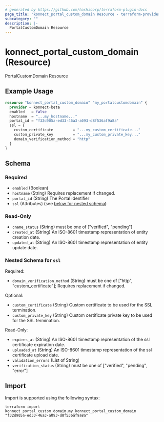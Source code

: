 ```yaml
---
# generated by https://github.com/hashicorp/terraform-plugin-docs
page_title: "konnect_portal_custom_domain Resource - terraform-provider-konnect-beta"
subcategory: ""
description: |-
  PortalCustomDomain Resource
---
```


# konnect_portal_custom_domain (Resource)

PortalCustomDomain Resource

## Example Usage

```terraform
resource "konnect_portal_custom_domain" "my_portalcustomdomain" {
  provider = konnect-beta
  enabled   = false
  hostname  = "...my_hostname..."
  portal_id = "f32d905a-ed33-46a3-a093-d8f536af9a8a"
  ssl = {
    custom_certificate         = "...my_custom_certificate..."
    custom_private_key         = "...my_custom_private_key..."
    domain_verification_method = "http"
  }
}
```

<!-- schema generated by tfplugindocs -->
## Schema

### Required

- `enabled` (Boolean)
- `hostname` (String) Requires replacement if changed.
- `portal_id` (String) The Portal identifier
- `ssl` (Attributes) (see [below for nested schema](#nestedatt--ssl))

### Read-Only

- `cname_status` (String) must be one of ["verified", "pending"]
- `created_at` (String) An ISO-8601 timestamp representation of entity creation date.
- `updated_at` (String) An ISO-8601 timestamp representation of entity update date.

<a id="nestedatt--ssl"></a>
### Nested Schema for `ssl`

Required:

- `domain_verification_method` (String) must be one of ["http", "custom_certificate"]; Requires replacement if changed.

Optional:

- `custom_certificate` (String) Custom certificate to be used for the SSL termination.
- `custom_private_key` (String) Custom certificate private key to be used for the SSL termination.

Read-Only:

- `expires_at` (String) An ISO-8601 timestamp representation of the ssl certificate expiration date.
- `uploaded_at` (String) An ISO-8601 timestamp representation of the ssl certificate upload date.
- `validation_errors` (List of String)
- `verification_status` (String) must be one of ["verified", "pending", "error"]

## Import

Import is supported using the following syntax:

```shell
terraform import konnect_portal_custom_domain.my_konnect_portal_custom_domain "f32d905a-ed33-46a3-a093-d8f536af9a8a"
```
